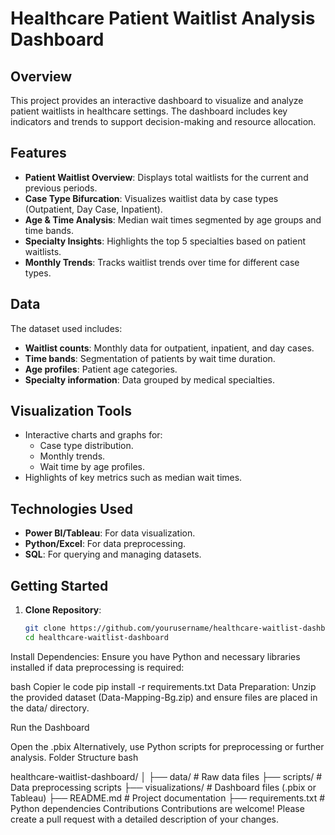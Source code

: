 # Healthcare Patient Waitlist Analysis Dashboard

## Overview
This project provides an interactive dashboard to visualize and analyze patient waitlists in healthcare settings. The dashboard includes key indicators and trends to support decision-making and resource allocation. 

## Features
- **Patient Waitlist Overview**: Displays total waitlists for the current and previous periods.
- **Case Type Bifurcation**: Visualizes waitlist data by case types (Outpatient, Day Case, Inpatient).
- **Age & Time Analysis**: Median wait times segmented by age groups and time bands.
- **Specialty Insights**: Highlights the top 5 specialties based on patient waitlists.
- **Monthly Trends**: Tracks waitlist trends over time for different case types.

## Data
The dataset used includes:
- **Waitlist counts**: Monthly data for outpatient, inpatient, and day cases.
- **Time bands**: Segmentation of patients by wait time duration.
- **Age profiles**: Patient age categories.
- **Specialty information**: Data grouped by medical specialties.

## Visualization Tools
- Interactive charts and graphs for:
  - Case type distribution.
  - Monthly trends.
  - Wait time by age profiles.
- Highlights of key metrics such as median wait times.

## Technologies Used
- **Power BI/Tableau**: For data visualization.
- **Python/Excel**: For data preprocessing.
- **SQL**: For querying and managing datasets.

## Getting Started
1. **Clone Repository**:
   ```bash
   git clone https://github.com/yourusername/healthcare-waitlist-dashboard.git
   cd healthcare-waitlist-dashboard
Install Dependencies: Ensure you have Python and necessary libraries installed if data preprocessing is required:

bash
Copier le code
pip install -r requirements.txt
Data Preparation: Unzip the provided dataset (Data-Mapping-Bg.zip) and ensure files are placed in the data/ directory.

Run the Dashboard

Open the .pbix
Alternatively, use Python scripts for preprocessing or further analysis.
Folder Structure
bash

healthcare-waitlist-dashboard/
│
├── data/                # Raw data files
├── scripts/             # Data preprocessing scripts
├── visualizations/      # Dashboard files (.pbix or Tableau)
├── README.md            # Project documentation
├── requirements.txt     # Python dependencies
Contributions
Contributions are welcome! Please create a pull request with a detailed description of your changes.








